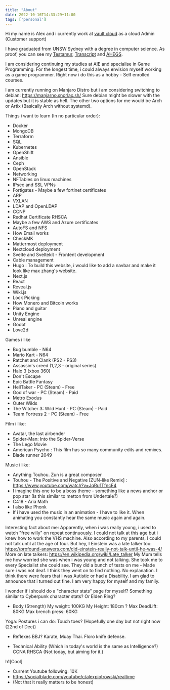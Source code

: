 ```yaml
---
title: "About"
date: 2022-10-16T14:33:29+11:00
tags: ['personal']
---
```


Hi my name is Alex and i currently work at [vault cloud](https://vaultcloud.com.au/) as a cloud Admin (Customer support)

I have graduated from UNSW Sydney with a degree in computer science. 
As proof, you can see my [Testamur](/unsw_degree/testamur.pdf), [Transcript](/unsw_degree/transcript.pdf) and [AHEGS](/unsw_degree/AHEGS.pdf).

I am considering continuing my studies at AIE and specialise in Game Programming.
For the longest time, i could always envision myself working as a game programmer.
Right now i do this as a hobby - Self enrolled courses.

<!---
test: [test](/animations/titanfall_walk_cycle.mp4)
-->
<!--- {{< youtube 1D4YHBu9ASo>}}
-->

I am currently running on Manjaro Distro but i am considering switching to debian: https://manjarno.snorlax.sh/
Sure debian might be slower with the updates but it is stable as hell.
The other two options for me would be Arch or Artix (Basically Arch without systemd).

Things i want to learn (In no particular order):
- Docker
- MongoDB
- Terraform
- SQL
- Kubernetes
- OpenShift
- Ansible
- Ceph
- OpenStack
- Networking
- NFTables on linux machines
- IPsec and SSL VPNs
- Fortigates - Maybe a few fortinet certificates
- ARP
- VXLAN
- LDAP and OpenLDAP
- CCNP
- Redhat Certificate RHSCA
- Maybe a few AWS and Azure certificates
- AutoFS and NFS
- How Email works
- CheckMK
- Mattermost deployment
- Nextcloud deployment
- Svelte and Sveltekit - Frontent development
- Cable management
- Hugo : To build this website, i would like to add a navbar and make it look like max zhang's website. 
- Next.js
- React
- Reveal.js
- Wiki.js
- Lock Picking
- How Monero and Bitcoin works
- Piano and guitar
- Unity Engine
- Unreal engine
- Godot 
- Love2d 


Games i like
- Bug bumble - N64
- Mario Kart - N64
- Ratchet and Clank (PS2 - PS3)
- Assassin's creed (1,2,3 - original series)
- Halo 3 (xbox 360)
- Don't Escape
- Epic Battle Fantasy
- HellTaker - PC (Steam) - Free
- God of war - PC (Steam) - Paid
- Metro Exodus
- Outer Wilds
- The Witcher 3: Wild Hunt - PC (Steam) - Paid 
- Team Fortress 2 - PC (Steam) - Free 


Film i like:
- Avatar, the last airbender
- Spider-Man: Into the Spider-Verse
- The Lego Movie
- American Psycho : This film has so many community edits and remixes. 
- Blade runner 2049

Music i like:
- Anything Touhou. Zun is a great composer 
- Touhou - The Positive and Negative [ZUN-like Remix] : https://www.youtube.com/watch?v=JqRu1TfncE4
- I imagine this one to be a boss theme - something like a news anchor or pop star (Is this similar to metton from Undertale?)
- C418 - Aria Math
- I also like Phonk
- If i have used the music in an animation - I have to like it. When animating you constantly hear the same music again and again. 


Interesting fact about me: Apparently, when i was really young, i used to watch "free willy" on repeat continuously. I could not talk at this age but i knew how to work the VHS machine.
Also according to my parents, I could not talk until at the age of four. But hey, I Einstein was a late talker too: https://profound-answers.com/did-einstein-really-not-talk-until-he-was-4/
More on late talkers: https://en.wikipedia.org/wiki/Late_talker
My Mum tells me how worried she was when i was young and not talking. She took me to every Specialist she could see. They did a bunch of tests on me - Made sure i was not deaf. 
I think they went on to find nothing. No explanation. I think there were fears that i was Autistic or had a Disability. I am glad to announce that i turned out fine. I am very happy for myself and my family. 


I wonder if i should do a "character stats" page for myself? Something similar to Cyberpunk character stats? Or Elden Ring?  
- Body (Strength)
My weight: 100KG
My Height: 180cm ?
Max DeadLift: 80KG
Max brench press: 60KG


Yoga: Postures i can do: 
Touch toes? (Hopefully one day but not right now (22nd of Dec))


- Reflexes
BBJ? Karate, Muay Thai. 
Floro knife defense. 


- Technical Ability (Which in today's world is the same as Intelligence?)
CCNA
RHSCA (Not today, but aiming for it.)


h1[Cool]
- Current Youtube following: 10K
- https://socialblade.com/youtube/c/alexpiotrowski/realtime
- (Not that it really matters to be honest)

